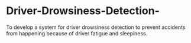 # Driver-Drowsiness-Detection-
To develop  a  system  for driver  drowsiness detection  to  prevent  accidents  from  happening  because  of  driver  fatigue  and sleepiness.
